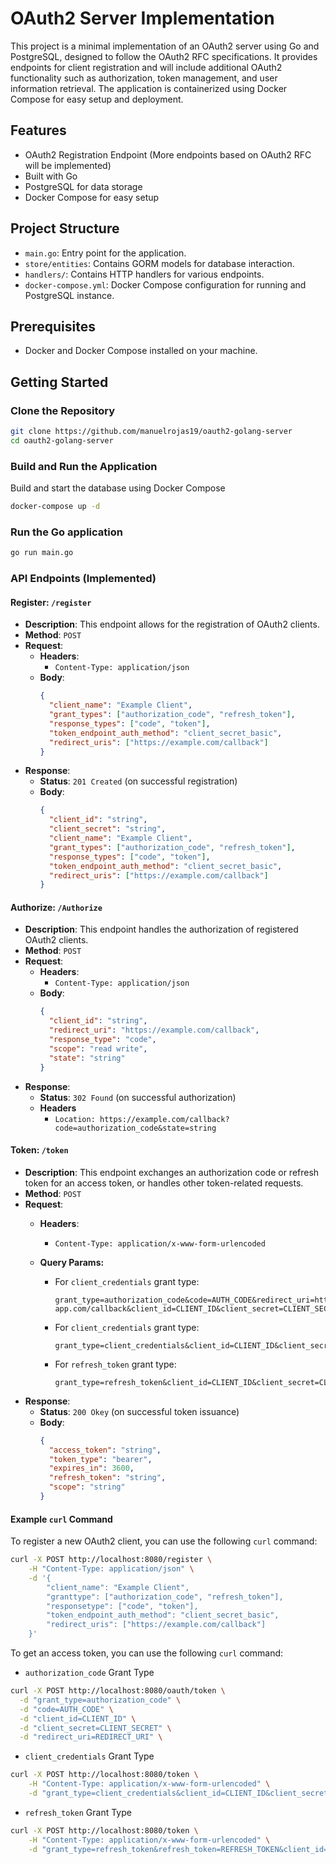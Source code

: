 # OAuth2 Server Implementation

This project is a minimal implementation of an OAuth2 server using Go and PostgreSQL, designed to follow the OAuth2 RFC
specifications. It provides endpoints for client registration and will include additional OAuth2 functionality such as
authorization, token management, and user information retrieval. The application is containerized using Docker Compose
for easy setup and deployment.

## Features

- OAuth2 Registration Endpoint (More endpoints based on OAuth2 RFC will be implemented)
- Built with Go
- PostgreSQL for data storage
- Docker Compose for easy setup

## Project Structure

- `main.go`: Entry point for the application.
- `store/entities`: Contains GORM models for database interaction.
- `handlers/`: Contains HTTP handlers for various endpoints.
- `docker-compose.yml`: Docker Compose configuration for running and PostgreSQL instance.

## Prerequisites

- Docker and Docker Compose installed on your machine.

## Getting Started

### Clone the Repository

```bash
git clone https://github.com/manuelrojas19/oauth2-golang-server
cd oauth2-golang-server
```

### Build and Run the Application

Build and start the database using Docker Compose

```bash
docker-compose up -d
```

### Run the Go application

```bash
go run main.go
``` 

### API Endpoints (Implemented)

#### Register: `/register`

- **Description**: This endpoint allows for the registration of OAuth2 clients.
- **Method**: `POST`
- **Request**:
    - **Headers**:
        - `Content-Type: application/json`
    - **Body**:
      ```json
      {
        "client_name": "Example Client",
        "grant_types": ["authorization_code", "refresh_token"],
        "response_types": ["code", "token"],
        "token_endpoint_auth_method": "client_secret_basic",
        "redirect_uris": ["https://example.com/callback"]
      }
      ```
- **Response**:
    - **Status**: `201 Created` (on successful registration)
    - **Body**:
      ```json
      {
        "client_id": "string",
        "client_secret": "string",
        "client_name": "Example Client",
        "grant_types": ["authorization_code", "refresh_token"],
        "response_types": ["code", "token"],
        "token_endpoint_auth_method": "client_secret_basic",
        "redirect_uris": ["https://example.com/callback"]
      }
      ```

#### Authorize: `/Authorize`

- **Description**: This endpoint handles the authorization of registered OAuth2 clients.
- **Method**: `POST`
- **Request**:
    - **Headers**:
        - `Content-Type: application/json`
    - **Body**:
      ```json
      {
        "client_id": "string",
        "redirect_uri": "https://example.com/callback",
        "response_type": "code",
        "scope": "read write",
        "state": "string"
      }
      ```
- **Response**:
    - **Status**: `302 Found` (on successful authorization)
    - **Headers**
        - `Location: https://example.com/callback?code=authorization_code&state=string`
    
#### Token: `/token`

- **Description**: This endpoint exchanges an authorization code or refresh token for an access token, or handles other
  token-related requests.
- **Method**: `POST`
- **Request**:
    - **Headers**:
        - `Content-Type: application/x-www-form-urlencoded`

    - **Query Params:**
        - For `client_credentials` grant type:
          ```
          grant_type=authorization_code&code=AUTH_CODE&redirect_uri=https://your-app.com/callback&client_id=CLIENT_ID&client_secret=CLIENT_SECRET
          ```
        - For `client_credentials` grant type:
          ```
          grant_type=client_credentials&client_id=CLIENT_ID&client_secret=CLIENT_SECRET
          ```
        - For `refresh_token` grant type:
          ```
          grant_type=refresh_token&client_id=CLIENT_ID&client_secret=CLIENT_SECRET
          ```
- **Response**:
    - **Status**: `200 Okey` (on successful token issuance)
    - **Body**:
      ```json
      {
        "access_token": "string",
        "token_type": "bearer",
        "expires_in": 3600,
        "refresh_token": "string",
        "scope": "string" 
      }
      ```

#### Example `curl` Command

To register a new OAuth2 client, you can use the following `curl` command:

```bash
curl -X POST http://localhost:8080/register \
    -H "Content-Type: application/json" \
    -d '{
        "client_name": "Example Client",
        "granttype": ["authorization_code", "refresh_token"],
        "responsetype": ["code", "token"],
        "token_endpoint_auth_method": "client_secret_basic",
        "redirect_uris": ["https://example.com/callback"]
    }'
```

To get an access token, you can use the following `curl` command:

- `authorization_code` Grant Type

```bash
curl -X POST http://localhost:8080/oauth/token \
  -d "grant_type=authorization_code" \
  -d "code=AUTH_CODE" \
  -d "client_id=CLIENT_ID" \
  -d "client_secret=CLIENT_SECRET" \
  -d "redirect_uri=REDIRECT_URI" \
```

- `client_credentials` Grant Type

```bash
curl -X POST http://localhost:8080/token \
    -H "Content-Type: application/x-www-form-urlencoded" \
    -d "grant_type=client_credentials&client_id=CLIENT_ID&client_secret=CLIENT_SECRET"
```

- `refresh_token` Grant Type

```bash
curl -X POST http://localhost:8080/token \
    -H "Content-Type: application/x-www-form-urlencoded" \
    -d "grant_type=refresh_token&refresh_token=REFRESH_TOKEN&client_id=CLIENT_ID&client_secret=CLIENT_SECRET"
```